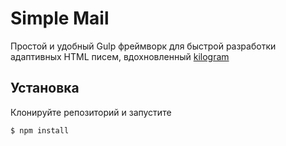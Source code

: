 Simple Mail
===========

Простой и удобный Gulp фреймворк для быстрой разработки адаптивных HTML писем,
вдохновленный [kilogram](https://github.com/dudeonthehorse/kilogram)

Установка
---------

Клонируйте репозиторий и запустите

~~~~~~~~~~~~~~~~~~~~~~~~~~~~~~~~~~~~~~~~~~~~~~~~~~~~~~~~~~~~~~~~~~~~~~~~~~~~~~~~
$ npm install
~~~~~~~~~~~~~~~~~~~~~~~~~~~~~~~~~~~~~~~~~~~~~~~~~~~~~~~~~~~~~~~~~~~~~~~~~~~~~~~~
